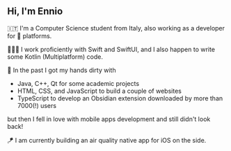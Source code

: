 ## Hi, I'm Ennio

🇮🇹 I'm a Computer Science student from Italy, also working as a developer for  platforms.

👨🏻‍💻 I work proficiently with Swift and SwiftUI, and I also happen to write some Kotlin (Multiplatform) code.

📱 In the past I got my hands dirty with
- Java, C++, Qt for some academic projects
- HTML, CSS, and JavaScript to build a couple of websites
- TypeScript to develop an Obsidian extension downloaded by more than 7000(!) users

but then I fell in love with mobile apps development and still didn't look back!

🪁 I am currently building an air quality native app for iOS on the side.

<!--
**ennioitaliano/ennioitaliano** is a ✨ _special_ ✨ repository because its `README.md` (this file) appears on your GitHub profile.

Here are some ideas to get you started:

- 🔭 I’m currently working on ...
- 🌱 I’m currently learning ...
- 📫 How to reach me: ...
- ⚡ Fun fact: ...
-->
